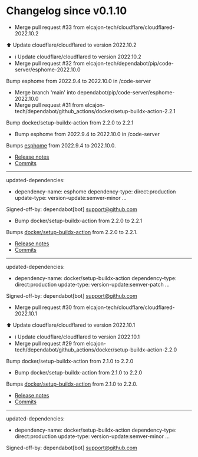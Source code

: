 # Changelog since v0.1.10
- Merge pull request #33 from elcajon-tech/cloudflare/cloudflared-2022.10.2

⬆️ Update cloudflare/cloudflared to version 2022.10.2 
- ℹ️ Update cloudflare/cloudflared to version 2022.10.2 
- Merge pull request #32 from elcajon-tech/dependabot/pip/code-server/esphome-2022.10.0

Bump esphome from 2022.9.4 to 2022.10.0 in /code-server 
- Merge branch 'main' into dependabot/pip/code-server/esphome-2022.10.0 
- Merge pull request #31 from elcajon-tech/dependabot/github_actions/docker/setup-buildx-action-2.2.1

Bump docker/setup-buildx-action from 2.2.0 to 2.2.1 
- Bump esphome from 2022.9.4 to 2022.10.0 in /code-server

Bumps [esphome](https://github.com/esphome/esphome) from 2022.9.4 to 2022.10.0.
- [Release notes](https://github.com/esphome/esphome/releases)
- [Commits](https://github.com/esphome/esphome/compare/2022.9.4...2022.10.0)

---
updated-dependencies:
- dependency-name: esphome
  dependency-type: direct:production
  update-type: version-update:semver-minor
...

Signed-off-by: dependabot[bot] <support@github.com> 
- Bump docker/setup-buildx-action from 2.2.0 to 2.2.1

Bumps [docker/setup-buildx-action](https://github.com/docker/setup-buildx-action) from 2.2.0 to 2.2.1.
- [Release notes](https://github.com/docker/setup-buildx-action/releases)
- [Commits](https://github.com/docker/setup-buildx-action/compare/v2.2.0...v2.2.1)

---
updated-dependencies:
- dependency-name: docker/setup-buildx-action
  dependency-type: direct:production
  update-type: version-update:semver-patch
...

Signed-off-by: dependabot[bot] <support@github.com> 
- Merge pull request #30 from elcajon-tech/cloudflare/cloudflared-2022.10.1

⬆️ Update cloudflare/cloudflared to version 2022.10.1 
- ℹ️ Update cloudflare/cloudflared to version 2022.10.1 
- Merge pull request #29 from elcajon-tech/dependabot/github_actions/docker/setup-buildx-action-2.2.0

Bump docker/setup-buildx-action from 2.1.0 to 2.2.0 
- Bump docker/setup-buildx-action from 2.1.0 to 2.2.0

Bumps [docker/setup-buildx-action](https://github.com/docker/setup-buildx-action) from 2.1.0 to 2.2.0.
- [Release notes](https://github.com/docker/setup-buildx-action/releases)
- [Commits](https://github.com/docker/setup-buildx-action/compare/v2.1.0...v2.2.0)

---
updated-dependencies:
- dependency-name: docker/setup-buildx-action
  dependency-type: direct:production
  update-type: version-update:semver-minor
...

Signed-off-by: dependabot[bot] <support@github.com> 
